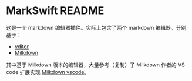 # MarkSwift README

这是一个 markdown 编辑器插件。实际上包含了两个 markdown 编辑器。分别基于：

- [vditor](https://github.com/Vanessa219/vditor)
- [Milkdown](https://milkdown.dev/)

其中基于 Milkdown 版本的编辑器，大量参考（复制）了 Milkdown 作者的 VS code 扩展实现 [Milkdown vscode](https://marketplace.visualstudio.com/items?itemName=mirone.milkdown)。
